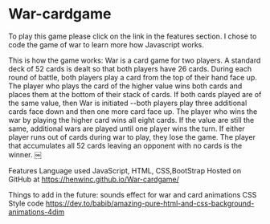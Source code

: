 # War-cardgame
To play this game please click on the link in the features section. I chose to code the game of war to learn more how Javascript works.

This is how the game works:
War is a card game for two players. A standard deck of 52 cards is dealt so that both players have 26 cards. During each round of battle, both players play a card from the top of their hand face up. The player who plays the card of the higher value wins both cards and places them at the bottom of their stack of cards. If both cards played are of the same value, then War is initiated --both players play three additional cards face down and then one more card face up. The player who wins the war by playing the higher card wins all eight cards. If the value are still the same, additional wars are played until one player wins the turn. If either player runs out of cards during war to play, they lose the game. The player that accumulates all 52 cards leaving an opponent with no cards is the winner.
￼

Features
Language used JavaScript, HTML, CSS,BootStrap
Hosted on GitHub at https://henwinc.github.io/War-cardgame/

Things to add in the future: sounds effect for war and card animations
CSS Style code
https://dev.to/babib/amazing-pure-html-and-css-background-animations-4dim